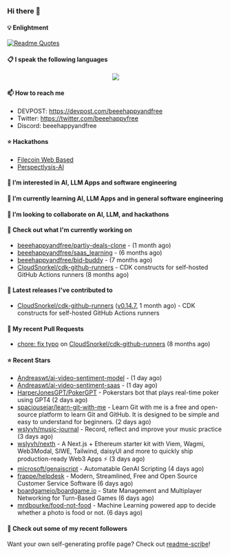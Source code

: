 ### Hi there 👋

#### 💡 Enlightment
[![Readme Quotes](https://quotes-github-readme.vercel.app/api?type=horizontal&theme=nord)](https://github.com/piyushsuthar/github-readme-quotes)

#### 📋 I speak the following languages

<p align="center">
  <a href="https://skillicons.dev">
    <img src="https://skillicons.dev/icons?i=git,kubernetes,docker,c,vim,terraform,python,typescript,java" />
  </a>
</p>


#### 📫 How to reach me
- DEVPOST: https://devpost.com/beeehappyandfree
- Twitter: https://twitter.com/beeehappyfree
- Discord: beeehappyandfree

#### ⭐️ Hackathons
- [Filecoin Web Based](https://devpost.com/software/youtube-dl-dweb)
- [Perspectlysis-AI](https://perspectlysis-ai.vercel.app)

#### 👀 I’m interested in AI, LLM Apps and software engineering

#### 🌱 I’m currently learning AI, LLM Apps and in general software engineering

#### 💞️ I’m looking to collaborate on AI, LLM, and hackathons

#### 👷 Check out what I'm currently working on

- [beeehappyandfree/partiy-deals-clone](https://github.com/beeehappyandfree/partiy-deals-clone) -  (1 month ago)
- [beeehappyandfree/saas_learning](https://github.com/beeehappyandfree/saas_learning) -  (6 months ago)
- [beeehappyandfree/bid-buddy](https://github.com/beeehappyandfree/bid-buddy) -  (7 months ago)
- [CloudSnorkel/cdk-github-runners](https://github.com/CloudSnorkel/cdk-github-runners) - CDK constructs for self-hosted GitHub Actions runners (8 months ago)

#### 🔭 Latest releases I've contributed to

- [CloudSnorkel/cdk-github-runners](https://github.com/CloudSnorkel/cdk-github-runners) ([v0.14.7](https://github.com/CloudSnorkel/cdk-github-runners/releases/tag/v0.14.7), 1 month ago) - CDK constructs for self-hosted GitHub Actions runners

#### 🔨 My recent Pull Requests

- [chore: fix typo](https://github.com/CloudSnorkel/cdk-github-runners/pull/542) on [CloudSnorkel/cdk-github-runners](https://github.com/CloudSnorkel/cdk-github-runners) (8 months ago)

#### ⭐ Recent Stars

- [Andreaswt/ai-video-sentiment-model](https://github.com/Andreaswt/ai-video-sentiment-model) -  (1 day ago)
- [Andreaswt/ai-video-sentiment-saas](https://github.com/Andreaswt/ai-video-sentiment-saas) -  (1 day ago)
- [HarperJonesGPT/PokerGPT](https://github.com/HarperJonesGPT/PokerGPT) - Pokerstars bot that plays real-time poker using GPT4 (2 days ago)
- [spaciousejar/learn-git-with-me](https://github.com/spaciousejar/learn-git-with-me) - Learn Git with me is a free and open-source platform to learn Git and GitHub. It is designed to be simple and easy to understand for beginners. (2 days ago)
- [wslyvh/music-journal](https://github.com/wslyvh/music-journal) - Record, reflect and improve your music practice (3 days ago)
- [wslyvh/nexth](https://github.com/wslyvh/nexth) - A Next.js &#43; Ethereum starter kit with Viem, Wagmi, Web3Modal, SIWE, Tailwind, daisyUI and more to quickly ship production-ready Web3 Apps ⚡ (3 days ago)
- [microsoft/genaiscript](https://github.com/microsoft/genaiscript) - Automatable GenAI Scripting (4 days ago)
- [frappe/helpdesk](https://github.com/frappe/helpdesk) - Modern, Streamlined, Free and Open Source Customer Service Software (6 days ago)
- [boardgameio/boardgame.io](https://github.com/boardgameio/boardgame.io) - State Management and Multiplayer Networking for Turn-Based Games (6 days ago)
- [mrdbourke/food-not-food](https://github.com/mrdbourke/food-not-food) - Machine Learning powered app to decide whether a photo is food or not. (6 days ago)

#### 👯 Check out some of my recent followers


Want your own self-generating profile page? Check out [readme-scribe](https://github.com/muesli/readme-scribe)!
